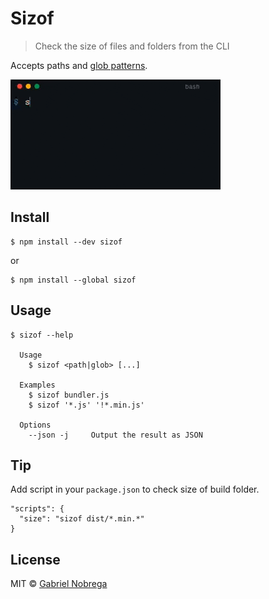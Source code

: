 # Sizof

> Check the size of files and folders from the CLI

Accepts paths and [glob patterns](https://github.com/sindresorhus/globby#globbing-patterns).

![sizof animation](screenshot.gif)

## Install

```
$ npm install --dev sizof
```

or

```
$ npm install --global sizof
```

## Usage

```
$ sizof --help

  Usage
    $ sizof <path|glob> [...]

  Examples
    $ sizof bundler.js
    $ sizof '*.js' '!*.min.js'

  Options
    --json -j     Output the result as JSON

```

## Tip

Add script in your `package.json` to check size of build folder.

```
"scripts": {
  "size": "sizof dist/*.min.*"
}
```

## License

MIT © [Gabriel Nobrega](https://github.com/ganobrega)
